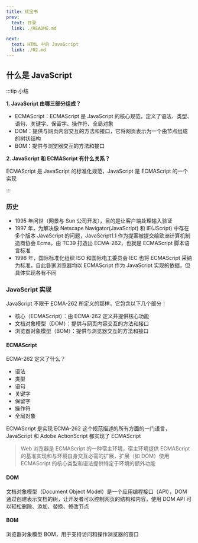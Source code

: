 ```yaml
---
title: 红宝书
prev:
  text: 目录
  link: ./README.md

next:
  text: HTML 中的 JavaScript
  link: ./02.md
---
```


## 什么是 JavaScript

:::tip 小结

**1. JavaScript 由哪三部分组成？**

- ECMAScript：ECMAScript 是 JavaScript 的核心规范，定义了语法、类型、语句、关键字、保留字、操作符、全局对象
- DOM：提供与网页内容交互的方法和接口，它将网页表示为一个由节点组成的树状结构
- BOM：提供与浏览器交互的方法和接口

**2. JavaScript 和 ECMAScript 有什么关系？**

ECMAScript 是 JavaScript 的标准化规范，JavaScript 是 ECMAScript 的一个实现

:::

### 历史

- 1995 年问世（网景与 Sun 公司开发），目的是让客户端处理输入验证
- 1997 年，为解决像 Netscape Navigator(JavaScript) 和 IE(JScript) 中存在多个版本 JavaScript 的问题，JavaScript1.1 作为提案被提交给欧洲计算机制造商协会 Ecma，由 TC39 打造出 ECMA-262，也就是 ECMAScript 脚本语言标准
- 1998 年，国际标准化组织 ISO 和国际电工委员会 IEC 也将 ECMAScript 采纳为标准，自此各家浏览器均以 ECMAScript 作为 JavaScript 实现的依据，但具体实现各有不同

### JavaScript 实现

JavaScript 不限于 ECMA-262 所定义的那样，它包含以下几个部分：

- 核心（ECMAScript）：由 ECMA-262 定义并提供核心功能
- 文档对象模型（DOM）：提供与网页内容交互的方法和接口
- 浏览器对象模型（BOM）：提供与浏览器交互的方法和接口

#### ECMAScript

ECMA-262 定义了什么？

- 语法
- 类型
- 语句
- 关键字
- 保留字
- 操作符
- 全局对象

ECMAScript 是实现 ECMA-262 这个规范描述的所有方面的一门语言，JavaScript 和 Adobe ActionScript 都实现了 ECMAScript

> Web 浏览器是 ECMAScript 的一种宿主环境，宿主环境提供 ECMAScript 的基准实现和与环境自身交互必需的扩展，扩展（如 DOM）使用 ECMAScript 的核心类型和语法提供特定于环境的额外功能

#### DOM

文档对象模型（Document Object Model）是一个应用编程接口（API），DOM 通过创建表示文档的树，让开发者可以控制网页的结构和内容，使用 DOM API 可以轻松删除、添加、替换、修改节点

#### BOM

浏览器对象模型 BOM，用于支持访问和操作浏览器的窗口
